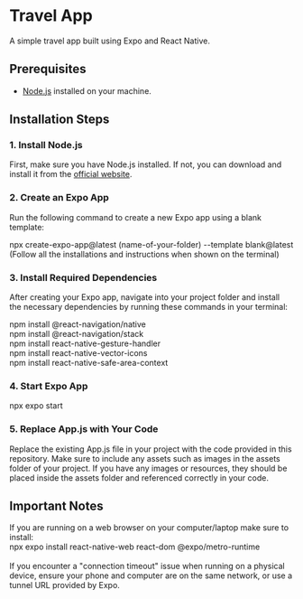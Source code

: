 # Travel App
A simple travel app built using Expo and React Native.

## Prerequisites
- [Node.js](https://nodejs.org/) installed on your machine.

## Installation Steps

### 1. Install Node.js
First, make sure you have Node.js installed. If not, you can download and install it from the [official website](https://nodejs.org/).

### 2. Create an Expo App
Run the following command to create a new Expo app using a blank template:

npx create-expo-app@latest (name-of-your-folder) --template blank@latest <br>
(Follow all the installations and instructions when shown on the terminal)

### 3. Install Required Dependencies
After creating your Expo app, navigate into your project folder and install the necessary dependencies by running these commands in your terminal: <br>

npm install @react-navigation/native <br>
npm install @react-navigation/stack <br>
npm install react-native-gesture-handler <br>
npm install react-native-vector-icons <br>
npm install react-native-safe-area-context <br>

### 4. Start Expo App
npx expo start

### 5. Replace App.js with Your Code
Replace the existing App.js file in your project with the code provided in this repository. Make sure to include any assets such as images in the assets folder of your project.
If you have any images or resources, they should be placed inside the assets folder and referenced correctly in your code.

## Important Notes
If you are running on a web browser on your computer/laptop make sure to install:
<br>
npx expo install react-native-web react-dom @expo/metro-runtime
<br>
<br>
If you encounter a "connection timeout" issue when running on a physical device, ensure your phone and computer are on the same network, or use a tunnel URL provided by Expo.



